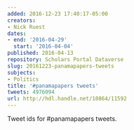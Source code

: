 ```yaml
---
added: 2016-12-23 17:40:17-05:00
creators:
- Nick Ruest
dates:
- end: '2016-04-29'
  start: '2016-04-04'
published: 2016-04-13
repository: Scholars Portal Dataverse
slug: 20161223-panamapapers-tweets
subjects:
- Politics
title: '#panamapapers tweets'
tweets: 4976094
url: http://hdl.handle.net/10864/11592
---
```


Tweet ids for #panamapapers tweets.
